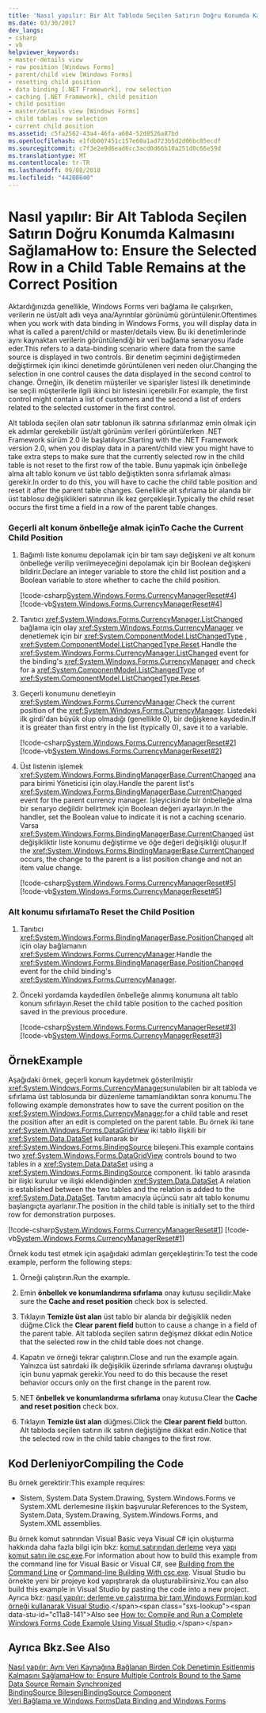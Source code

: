 ```yaml
---
title: 'Nasıl yapılır: Bir Alt Tabloda Seçilen Satırın Doğru Konumda Kalmasını Sağlama'
ms.date: 03/30/2017
dev_langs:
- csharp
- vb
helpviewer_keywords:
- master-details view
- row position [Windows Forms]
- parent/child view [Windows Forms]
- resetting child position
- data binding [.NET Framework], row selection
- caching [.NET Framework], child position
- child position
- master/details view [Windows Forms]
- child tables row selection
- current child position
ms.assetid: c5fa2562-43a4-46fa-a604-52d8526a87bd
ms.openlocfilehash: e1fdb007451c157e60a1ad723b5d2d06bc85ecdf
ms.sourcegitcommit: c7f3e2e9d6ead6cc3acd0d66b10a251d0c66e59d
ms.translationtype: MT
ms.contentlocale: tr-TR
ms.lasthandoff: 09/08/2018
ms.locfileid: "44208640"
---
```

# <a name="how-to-ensure-the-selected-row-in-a-child-table-remains-at-the-correct-position"></a><span data-ttu-id="c11a8-102">Nasıl yapılır: Bir Alt Tabloda Seçilen Satırın Doğru Konumda Kalmasını Sağlama</span><span class="sxs-lookup"><span data-stu-id="c11a8-102">How to: Ensure the Selected Row in a Child Table Remains at the Correct Position</span></span>
<span data-ttu-id="c11a8-103">Aktardığınızda genellikle, Windows Forms veri bağlama ile çalışırken, verilerin ne üst/alt adlı veya ana/Ayrıntılar görünümü görüntülenir.</span><span class="sxs-lookup"><span data-stu-id="c11a8-103">Oftentimes when you work with data binding in Windows Forms, you will display data in what is called a parent/child or master/details view.</span></span> <span data-ttu-id="c11a8-104">Bu iki denetimlerinde aynı kaynaktan verilerin görüntülendiği bir veri bağlama senaryosu ifade eder.</span><span class="sxs-lookup"><span data-stu-id="c11a8-104">This refers to a data-binding scenario where data from the same source is displayed in two controls.</span></span> <span data-ttu-id="c11a8-105">Bir denetim seçimini değiştirmeden değiştirmek için ikinci denetimde görüntülenen veri neden olur.</span><span class="sxs-lookup"><span data-stu-id="c11a8-105">Changing the selection in one control causes the data displayed in the second control to change.</span></span> <span data-ttu-id="c11a8-106">Örneğin, ilk denetim müşteriler ve siparişler listesi ilk denetiminde ise seçili müşterilerle ilgili ikinci bir listesini içerebilir.</span><span class="sxs-lookup"><span data-stu-id="c11a8-106">For example, the first control might contain a list of customers and the second a list of orders related to the selected customer in the first control.</span></span>  
  
 <span data-ttu-id="c11a8-107">Alt tabloda seçilen olan satır tablonun ilk satırına sıfırlanmaz emin olmak için ek adımlar gerekebilir üst/alt görünüm verileri görüntülerken .NET Framework sürüm 2.0 ile başlatılıyor.</span><span class="sxs-lookup"><span data-stu-id="c11a8-107">Starting with the .NET Framework version 2.0, when you display data in a parent/child view you might have to take extra steps to make sure that the currently selected row in the child table is not reset to the first row of the table.</span></span> <span data-ttu-id="c11a8-108">Bunu yapmak için önbelleğe alma alt tablo konum ve üst tablo değiştikten sonra sıfırlamak alması gerekir.</span><span class="sxs-lookup"><span data-stu-id="c11a8-108">In order to do this, you will have to cache the child table position and reset it after the parent table changes.</span></span> <span data-ttu-id="c11a8-109">Genellikle alt sıfırlama bir alanda bir üst tablosu değişiklikleri satırının ilk kez gerçekleşir.</span><span class="sxs-lookup"><span data-stu-id="c11a8-109">Typically the child reset occurs the first time a field in a row of the parent table changes.</span></span>  
  
### <a name="to-cache-the-current-child-position"></a><span data-ttu-id="c11a8-110">Geçerli alt konum önbelleğe almak için</span><span class="sxs-lookup"><span data-stu-id="c11a8-110">To Cache the Current Child Position</span></span>  
  
1.  <span data-ttu-id="c11a8-111">Bağımlı liste konumu depolamak için bir tam sayı değişkeni ve alt konum önbelleğe verilip verilmeyeceğini depolamak için bir Boolean değişkeni bildirir.</span><span class="sxs-lookup"><span data-stu-id="c11a8-111">Declare an integer variable to store the child list position and a Boolean variable to store whether to cache the child position.</span></span>  
  
     [!code-csharp[System.Windows.Forms.CurrencyManagerReset#4](../../../samples/snippets/csharp/VS_Snippets_Winforms/System.Windows.Forms.CurrencyManagerReset/CS/Form1.cs#4)]
     [!code-vb[System.Windows.Forms.CurrencyManagerReset#4](../../../samples/snippets/visualbasic/VS_Snippets_Winforms/System.Windows.Forms.CurrencyManagerReset/VB/Form1.vb#4)]  
  
2.  <span data-ttu-id="c11a8-112">Tanıtıcı <xref:System.Windows.Forms.CurrencyManager.ListChanged> bağlama için olay <xref:System.Windows.Forms.CurrencyManager> ve denetlemek için bir <xref:System.ComponentModel.ListChangedType> , <xref:System.ComponentModel.ListChangedType.Reset>.</span><span class="sxs-lookup"><span data-stu-id="c11a8-112">Handle the <xref:System.Windows.Forms.CurrencyManager.ListChanged> event for the binding's <xref:System.Windows.Forms.CurrencyManager> and check for a <xref:System.ComponentModel.ListChangedType> of <xref:System.ComponentModel.ListChangedType.Reset>.</span></span>  
  
3.  <span data-ttu-id="c11a8-113">Geçerli konumunu denetleyin <xref:System.Windows.Forms.CurrencyManager>.</span><span class="sxs-lookup"><span data-stu-id="c11a8-113">Check the current position of the <xref:System.Windows.Forms.CurrencyManager>.</span></span> <span data-ttu-id="c11a8-114">Listedeki ilk girdi'dan büyük olup olmadığı (genellikle 0), bir değişkene kaydedin.</span><span class="sxs-lookup"><span data-stu-id="c11a8-114">If it is greater than first entry in the list (typically 0), save it to a variable.</span></span>  
  
     [!code-csharp[System.Windows.Forms.CurrencyManagerReset#2](../../../samples/snippets/csharp/VS_Snippets_Winforms/System.Windows.Forms.CurrencyManagerReset/CS/Form1.cs#2)]
     [!code-vb[System.Windows.Forms.CurrencyManagerReset#2](../../../samples/snippets/visualbasic/VS_Snippets_Winforms/System.Windows.Forms.CurrencyManagerReset/VB/Form1.vb#2)]  
  
4.  <span data-ttu-id="c11a8-115">Üst listenin işlemek <xref:System.Windows.Forms.BindingManagerBase.CurrentChanged> ana para birimi Yöneticisi için olay.</span><span class="sxs-lookup"><span data-stu-id="c11a8-115">Handle the parent list's <xref:System.Windows.Forms.BindingManagerBase.CurrentChanged> event for the parent currency manager.</span></span> <span data-ttu-id="c11a8-116">İşleyicisinde bir önbelleğe alma bir senaryo değildir belirtmek için Boolean değeri ayarlayın.</span><span class="sxs-lookup"><span data-stu-id="c11a8-116">In the handler, set the Boolean value to indicate it is not a caching scenario.</span></span> <span data-ttu-id="c11a8-117">Varsa <xref:System.Windows.Forms.BindingManagerBase.CurrentChanged> üst değişikliktir liste konumu değiştirme ve öğe değeri değişikliği oluşur.</span><span class="sxs-lookup"><span data-stu-id="c11a8-117">If the <xref:System.Windows.Forms.BindingManagerBase.CurrentChanged> occurs, the change to the parent is a list position change and not an item value change.</span></span>  
  
     [!code-csharp[System.Windows.Forms.CurrencyManagerReset#5](../../../samples/snippets/csharp/VS_Snippets_Winforms/System.Windows.Forms.CurrencyManagerReset/CS/Form1.cs#5)]
     [!code-vb[System.Windows.Forms.CurrencyManagerReset#5](../../../samples/snippets/visualbasic/VS_Snippets_Winforms/System.Windows.Forms.CurrencyManagerReset/VB/Form1.vb#5)]  
  
### <a name="to-reset-the-child-position"></a><span data-ttu-id="c11a8-118">Alt konumu sıfırlama</span><span class="sxs-lookup"><span data-stu-id="c11a8-118">To Reset the Child Position</span></span>  
  
1.  <span data-ttu-id="c11a8-119">Tanıtıcı <xref:System.Windows.Forms.BindingManagerBase.PositionChanged> alt için olay bağlamanın <xref:System.Windows.Forms.CurrencyManager>.</span><span class="sxs-lookup"><span data-stu-id="c11a8-119">Handle the <xref:System.Windows.Forms.BindingManagerBase.PositionChanged> event for the child binding's <xref:System.Windows.Forms.CurrencyManager>.</span></span>  
  
2.  <span data-ttu-id="c11a8-120">Önceki yordamda kaydedilen önbelleğe alınmış konumuna alt tablo konum sıfırlayın.</span><span class="sxs-lookup"><span data-stu-id="c11a8-120">Reset the child table position to the cached position saved in the previous procedure.</span></span>  
  
     [!code-csharp[System.Windows.Forms.CurrencyManagerReset#3](../../../samples/snippets/csharp/VS_Snippets_Winforms/System.Windows.Forms.CurrencyManagerReset/CS/Form1.cs#3)]
     [!code-vb[System.Windows.Forms.CurrencyManagerReset#3](../../../samples/snippets/visualbasic/VS_Snippets_Winforms/System.Windows.Forms.CurrencyManagerReset/VB/Form1.vb#3)]  
  
## <a name="example"></a><span data-ttu-id="c11a8-121">Örnek</span><span class="sxs-lookup"><span data-stu-id="c11a8-121">Example</span></span>  
 <span data-ttu-id="c11a8-122">Aşağıdaki örnek, geçerli konum kaydetmek gösterilmiştir <xref:System.Windows.Forms.CurrencyManager>sunulabilen bir alt tabloda ve sıfırlama üst tablosunda bir düzenleme tamamlandıktan sonra konumu.</span><span class="sxs-lookup"><span data-stu-id="c11a8-122">The following example demonstrates how to save the current position on the <xref:System.Windows.Forms.CurrencyManager>.for a child table and reset the position after an edit is completed on the parent table.</span></span> <span data-ttu-id="c11a8-123">Bu örnek iki tane <xref:System.Windows.Forms.DataGridView> iki tablo ilişkili bir <xref:System.Data.DataSet> kullanarak bir <xref:System.Windows.Forms.BindingSource> bileşeni.</span><span class="sxs-lookup"><span data-stu-id="c11a8-123">This example contains two <xref:System.Windows.Forms.DataGridView> controls bound to two tables in a <xref:System.Data.DataSet> using a <xref:System.Windows.Forms.BindingSource> component.</span></span> <span data-ttu-id="c11a8-124">İki tablo arasında bir ilişki kurulur ve ilişki eklendiğinden <xref:System.Data.DataSet>.</span><span class="sxs-lookup"><span data-stu-id="c11a8-124">A relation is established between the two tables and the relation is added to the <xref:System.Data.DataSet>.</span></span> <span data-ttu-id="c11a8-125">Tanıtım amacıyla üçüncü satır alt tablo konumu başlangıçta ayarlanır.</span><span class="sxs-lookup"><span data-stu-id="c11a8-125">The position in the child table is initially set to the third row for demonstration purposes.</span></span>  
  
 [!code-csharp[System.Windows.Forms.CurrencyManagerReset#1](../../../samples/snippets/csharp/VS_Snippets_Winforms/System.Windows.Forms.CurrencyManagerReset/CS/Form1.cs#1)]
 [!code-vb[System.Windows.Forms.CurrencyManagerReset#1](../../../samples/snippets/visualbasic/VS_Snippets_Winforms/System.Windows.Forms.CurrencyManagerReset/VB/Form1.vb#1)]  
  
 <span data-ttu-id="c11a8-126">Örnek kodu test etmek için aşağıdaki adımları gerçekleştirin:</span><span class="sxs-lookup"><span data-stu-id="c11a8-126">To test the code example, perform the following steps:</span></span>  
  
1.  <span data-ttu-id="c11a8-127">Örneği çalıştırın.</span><span class="sxs-lookup"><span data-stu-id="c11a8-127">Run the example.</span></span>  
  
2.  <span data-ttu-id="c11a8-128">Emin **önbellek ve konumlandırma sıfırlama** onay kutusu seçilidir.</span><span class="sxs-lookup"><span data-stu-id="c11a8-128">Make sure the **Cache and reset position** check box is selected.</span></span>  
  
3.  <span data-ttu-id="c11a8-129">Tıklayın **Temizle üst alan** üst tablo bir alanda bir değişiklik neden düğme.</span><span class="sxs-lookup"><span data-stu-id="c11a8-129">Click the **Clear parent field** button to cause a change in a field of the parent table.</span></span> <span data-ttu-id="c11a8-130">Alt tabloda seçilen satırın değişmez dikkat edin.</span><span class="sxs-lookup"><span data-stu-id="c11a8-130">Notice that the selected row in the child table does not change.</span></span>  
  
4.  <span data-ttu-id="c11a8-131">Kapatın ve örneği tekrar çalıştırın.</span><span class="sxs-lookup"><span data-stu-id="c11a8-131">Close and run the example again.</span></span> <span data-ttu-id="c11a8-132">Yalnızca üst satırdaki ilk değişiklik üzerinde sıfırlama davranışı oluştuğu için bunu yapmak gerekir.</span><span class="sxs-lookup"><span data-stu-id="c11a8-132">You need to do this because the reset behavior occurs only on the first change in the parent row.</span></span>  
  
5.  <span data-ttu-id="c11a8-133">NET **önbellek ve konumlandırma sıfırlama** onay kutusu.</span><span class="sxs-lookup"><span data-stu-id="c11a8-133">Clear the **Cache and reset position** check box.</span></span>  
  
6.  <span data-ttu-id="c11a8-134">Tıklayın **Temizle üst alan** düğmesi.</span><span class="sxs-lookup"><span data-stu-id="c11a8-134">Click the **Clear parent field** button.</span></span> <span data-ttu-id="c11a8-135">Alt tabloda seçilen satırın ilk satırın değiştiğine dikkat edin.</span><span class="sxs-lookup"><span data-stu-id="c11a8-135">Notice that the selected row in the child table changes to the first row.</span></span>  
  
## <a name="compiling-the-code"></a><span data-ttu-id="c11a8-136">Kod Derleniyor</span><span class="sxs-lookup"><span data-stu-id="c11a8-136">Compiling the Code</span></span>  
 <span data-ttu-id="c11a8-137">Bu örnek gerektirir:</span><span class="sxs-lookup"><span data-stu-id="c11a8-137">This example requires:</span></span>  
  
-   <span data-ttu-id="c11a8-138">Sistem, System.Data System.Drawing, System.Windows.Forms ve System.XML derlemesine ilişkin başvurular.</span><span class="sxs-lookup"><span data-stu-id="c11a8-138">References to the System, System.Data, System.Drawing, System.Windows.Forms, and System.XML assemblies.</span></span>  
  
 <span data-ttu-id="c11a8-139">Bu örnek komut satırından Visual Basic veya Visual C# için oluşturma hakkında daha fazla bilgi için bkz: [komut satırından derleme](~/docs/visual-basic/reference/command-line-compiler/building-from-the-command-line.md) veya [yapı komut satırı ile csc.exe](~/docs/csharp/language-reference/compiler-options/command-line-building-with-csc-exe.md).</span><span class="sxs-lookup"><span data-stu-id="c11a8-139">For information about how to build this example from the command line for Visual Basic or Visual C#, see [Building from the Command Line](~/docs/visual-basic/reference/command-line-compiler/building-from-the-command-line.md) or [Command-line Building With csc.exe](~/docs/csharp/language-reference/compiler-options/command-line-building-with-csc-exe.md).</span></span> <span data-ttu-id="c11a8-140">Visual Studio bu örnekte yeni bir projeye kod yapıştırarak da oluşturabilirsiniz.</span><span class="sxs-lookup"><span data-stu-id="c11a8-140">You can also build this example in Visual Studio by pasting the code into a new project.</span></span>  <span data-ttu-id="c11a8-141">Ayrıca bkz: [nasıl yapılır: derleme ve çalıştırma bir tam Windows Formları kod örneği kullanarak Visual Studio](https://msdn.microsoft.com/library/Bb129228\(v=vs.110\)).</span><span class="sxs-lookup"><span data-stu-id="c11a8-141">Also see [How to: Compile and Run a Complete Windows Forms Code Example Using Visual Studio](https://msdn.microsoft.com/library/Bb129228\(v=vs.110\)).</span></span>  
  
## <a name="see-also"></a><span data-ttu-id="c11a8-142">Ayrıca Bkz.</span><span class="sxs-lookup"><span data-stu-id="c11a8-142">See Also</span></span>  
 [<span data-ttu-id="c11a8-143">Nasıl yapılır: Aynı Veri Kaynağına Bağlanan Birden Çok Denetimin Eşitlenmiş Kalmasını Sağlama</span><span class="sxs-lookup"><span data-stu-id="c11a8-143">How to: Ensure Multiple Controls Bound to the Same Data Source Remain Synchronized</span></span>](../../../docs/framework/winforms/multiple-controls-bound-to-data-source-synchronized.md)  
 [<span data-ttu-id="c11a8-144">BindingSource Bileşeni</span><span class="sxs-lookup"><span data-stu-id="c11a8-144">BindingSource Component</span></span>](../../../docs/framework/winforms/controls/bindingsource-component.md)  
 [<span data-ttu-id="c11a8-145">Veri Bağlama ve Windows Forms</span><span class="sxs-lookup"><span data-stu-id="c11a8-145">Data Binding and Windows Forms</span></span>](../../../docs/framework/winforms/data-binding-and-windows-forms.md)
